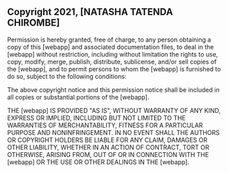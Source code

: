 ## Copyright 2021, [NATASHA TATENDA CHIROMBE]


Permission is hereby granted, free of charge, to any person obtaining a copy of this [webapp] and associated documentation files, to deal in the [webapp] without restriction, including without limitation the rights to use, copy, modify, merge, publish, distribute, sublicense, and/or sell copies of the [webapp], and to permit persons to whom the [webapp] is furnished to do so, subject to the following conditions:

The above copyright notice and this permission notice shall be included in all copies or substantial portions of the [webapp].

THE [webapp] IS PROVIDED "AS IS", WITHOUT WARRANTY OF ANY KIND, EXPRESS OR IMPLIED, INCLUDING BUT NOT LIMITED TO THE WARRANTIES OF MERCHANTABILITY, FITNESS FOR A PARTICULAR PURPOSE AND NONINFRINGEMENT. IN NO EVENT SHALL THE AUTHORS OR COPYRIGHT HOLDERS BE LIABLE FOR ANY CLAIM, DAMAGES OR OTHER LIABILITY, WHETHER IN AN ACTION OF CONTRACT, TORT OR OTHERWISE, ARISING FROM, OUT OF OR IN CONNECTION WITH THE [webapp] OR THE USE OR OTHER DEALINGS IN THE [webapp].
